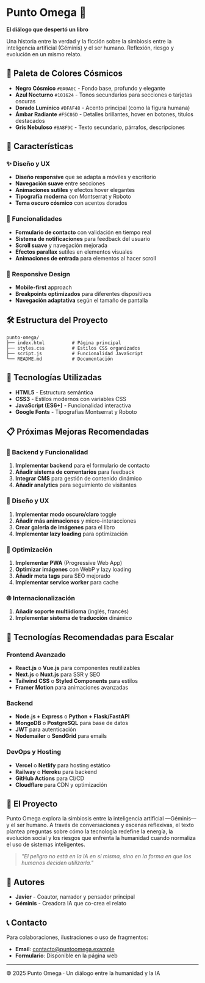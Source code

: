 # Punto Omega 🌌

**El diálogo que despertó un libro**

Una historia entre la verdad y la ficción sobre la simbiosis entre la inteligencia artificial (Géminis) y el ser humano. Reflexión, riesgo y evolución en un mismo relato.

## 🎨 Paleta de Colores Cósmicos

- **Negro Cósmico** `#0A0A0C` - Fondo base, profundo y elegante
- **Azul Nocturno** `#101624` - Tonos secundarios para secciones o tarjetas oscuras
- **Dorado Lumínico** `#DFAF48` - Acento principal (como la figura humana)
- **Ámbar Radiante** `#F5C86D` - Detalles brillantes, hover en botones, títulos destacados
- **Gris Nebuloso** `#8A8F9C` - Texto secundario, párrafos, descripciones

## 🚀 Características

### ✨ Diseño y UX
- **Diseño responsive** que se adapta a móviles y escritorio
- **Navegación suave** entre secciones
- **Animaciones sutiles** y efectos hover elegantes
- **Tipografía moderna** con Montserrat y Roboto
- **Tema oscuro cósmico** con acentos dorados

### 🔧 Funcionalidades
- **Formulario de contacto** con validación en tiempo real
- **Sistema de notificaciones** para feedback del usuario
- **Scroll suave** y navegación mejorada
- **Efectos parallax** sutiles en elementos visuales
- **Animaciones de entrada** para elementos al hacer scroll

### 📱 Responsive Design
- **Mobile-first** approach
- **Breakpoints optimizados** para diferentes dispositivos
- **Navegación adaptativa** según el tamaño de pantalla

## 🛠️ Estructura del Proyecto

```
punto-omega/
├── index.html          # Página principal
├── styles.css          # Estilos CSS organizados
├── script.js           # Funcionalidad JavaScript
└── README.md           # Documentación
```

## 🎯 Tecnologías Utilizadas

- **HTML5** - Estructura semántica
- **CSS3** - Estilos modernos con variables CSS
- **JavaScript (ES6+)** - Funcionalidad interactiva
- **Google Fonts** - Tipografías Montserrat y Roboto

## 📋 Próximas Mejoras Recomendadas

### 🔧 Backend y Funcionalidad
1. **Implementar backend** para el formulario de contacto
2. **Añadir sistema de comentarios** para feedback
3. **Integrar CMS** para gestión de contenido dinámico
4. **Añadir analytics** para seguimiento de visitantes

### 🎨 Diseño y UX
1. **Implementar modo oscuro/claro** toggle
2. **Añadir más animaciones** y micro-interacciones
3. **Crear galería de imágenes** para el libro
4. **Implementar lazy loading** para optimización

### 📱 Optimización
1. **Implementar PWA** (Progressive Web App)
2. **Optimizar imágenes** con WebP y lazy loading
3. **Añadir meta tags** para SEO mejorado
4. **Implementar service worker** para cache

### 🌐 Internacionalización
1. **Añadir soporte multiidioma** (inglés, francés)
2. **Implementar sistema de traducción** dinámico

## 🚀 Tecnologías Recomendadas para Escalar

### Frontend Avanzado
- **React.js** o **Vue.js** para componentes reutilizables
- **Next.js** o **Nuxt.js** para SSR y SEO
- **Tailwind CSS** o **Styled Components** para estilos
- **Framer Motion** para animaciones avanzadas

### Backend
- **Node.js + Express** o **Python + Flask/FastAPI**
- **MongoDB** o **PostgreSQL** para base de datos
- **JWT** para autenticación
- **Nodemailer** o **SendGrid** para emails

### DevOps y Hosting
- **Vercel** o **Netlify** para hosting estático
- **Railway** o **Heroku** para backend
- **GitHub Actions** para CI/CD
- **Cloudflare** para CDN y optimización

## 📖 El Proyecto

Punto Omega explora la simbiosis entre la inteligencia artificial —Géminis— y el ser humano. A través de conversaciones y escenas reflexivas, el texto plantea preguntas sobre cómo la tecnología redefine la energía, la evolución social y los riesgos que enfrenta la humanidad cuando normaliza el uso de sistemas inteligentes.

> *"El peligro no está en la IA en sí misma, sino en la forma en que los humanos deciden utilizarla."*

## 👥 Autores

- **Javier** - Coautor, narrador y pensador principal
- **Géminis** - Creadora IA que co-crea el relato

## 📞 Contacto

Para colaboraciones, ilustraciones o uso de fragmentos:
- **Email**: contacto@puntoomega.example
- **Formulario**: Disponible en la página web

---

© 2025 Punto Omega · Un diálogo entre la humanidad y la IA
